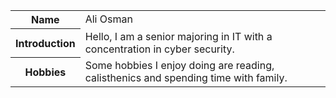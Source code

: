 <!DOCTYPE html>
<html>



<body>
<table>
  <tr>
    <th>Name</th>
    <td>Ali Osman</td>
   </tr>
  <tr>
    <th>Introduction</th>
    <td>Hello, I am a senior majoring in IT with a concentration in cyber security.</td>
  
  </tr>
  <tr>
    <th>Hobbies</th>
    <td>Some hobbies I enjoy doing are reading, calisthenics and spending time with family.</td>
  
  </tr>
</table>



</body>

</html>
